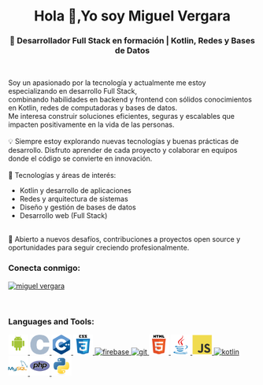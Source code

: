 <h1 align="center">Hola 👋,Yo soy Miguel Vergara</h1>
<h3 align="center">🎯 Desarrollador Full Stack en formación | Kotlin, Redes y Bases de Datos</h3>
<br>

<p>Soy un apasionado por la tecnología y actualmente me estoy especializando en desarrollo Full Stack,<br> 
combinando habilidades en backend y frontend con sólidos conocimientos en Kotlin, redes de computadoras y bases de datos.<br>
Me interesa construir soluciones eficientes, seguras y escalables que impacten positivamente en la vida de las personas.
<br>
 <br>
💡 Siempre estoy explorando nuevas tecnologías y buenas prácticas de desarrollo. Disfruto aprender de cada proyecto y colaborar en equipos donde el código se convierte en innovación.
<br>
 <br>
🔧 Tecnologías y áreas de interés:
<ul>
 
<li>Kotlin y desarrollo de aplicaciones</li>

<li>Redes y arquitectura de sistemas</li>

<li>Diseño y gestión de bases de datos</li>

<li>Desarrollo web (Full Stack)</li>
</ul>
<br>
🚀 Abierto a nuevos desafíos, contribuciones a proyectos open source y oportunidades para seguir creciendo profesionalmente.

</p>

<h3 align="left">Conecta conmigo:</h3>
<p align="left">
<a href="https://linkedin.com/in/miguel vergara" target="blank"><img align="center" src="https://raw.githubusercontent.com/rahuldkjain/github-profile-readme-generator/master/src/images/icons/Social/linked-in-alt.svg" alt="miguel vergara" height="30" width="40" /></a>
</p>
<img src"portfolio.jpg> 

<h3 align="left">Languages and Tools:</h3>
<p align="left"> <a href="https://developer.android.com" target="_blank" rel="noreferrer"> <img src="https://raw.githubusercontent.com/devicons/devicon/master/icons/android/android-original-wordmark.svg" alt="android" width="40" height="40"/> </a> <a href="https://www.cprogramming.com/" target="_blank" rel="noreferrer"> <img src="https://raw.githubusercontent.com/devicons/devicon/master/icons/c/c-original.svg" alt="c" width="40" height="40"/> </a> <a href="https://www.w3schools.com/cpp/" target="_blank" rel="noreferrer"> <img src="https://raw.githubusercontent.com/devicons/devicon/master/icons/cplusplus/cplusplus-original.svg" alt="cplusplus" width="40" height="40"/> </a> <a href="https://www.w3schools.com/css/" target="_blank" rel="noreferrer"> <img src="https://raw.githubusercontent.com/devicons/devicon/master/icons/css3/css3-original-wordmark.svg" alt="css3" width="40" height="40"/> </a> <a href="https://firebase.google.com/" target="_blank" rel="noreferrer"> <img src="https://www.vectorlogo.zone/logos/firebase/firebase-icon.svg" alt="firebase" width="40" height="40"/> </a> <a href="https://git-scm.com/" target="_blank" rel="noreferrer"> <img src="https://www.vectorlogo.zone/logos/git-scm/git-scm-icon.svg" alt="git" width="40" height="40"/> </a> <a href="https://www.w3.org/html/" target="_blank" rel="noreferrer"> <img src="https://raw.githubusercontent.com/devicons/devicon/master/icons/html5/html5-original-wordmark.svg" alt="html5" width="40" height="40"/> </a> <a href="https://www.java.com" target="_blank" rel="noreferrer"> <img src="https://raw.githubusercontent.com/devicons/devicon/master/icons/java/java-original.svg" alt="java" width="40" height="40"/> </a> <a href="https://developer.mozilla.org/en-US/docs/Web/JavaScript" target="_blank" rel="noreferrer"> <img src="https://raw.githubusercontent.com/devicons/devicon/master/icons/javascript/javascript-original.svg" alt="javascript" width="40" height="40"/> </a> <a href="https://kotlinlang.org" target="_blank" rel="noreferrer"> <img src="https://www.vectorlogo.zone/logos/kotlinlang/kotlinlang-icon.svg" alt="kotlin" width="40" height="40"/> </a> <a href="https://www.mysql.com/" target="_blank" rel="noreferrer"> <img src="https://raw.githubusercontent.com/devicons/devicon/master/icons/mysql/mysql-original-wordmark.svg" alt="mysql" width="40" height="40"/> </a> <a href="https://www.php.net" target="_blank" rel="noreferrer"> <img src="https://raw.githubusercontent.com/devicons/devicon/master/icons/php/php-original.svg" alt="php" width="40" height="40"/> </a> <a href="https://www.python.org" target="_blank" rel="noreferrer"> <img src="https://raw.githubusercontent.com/devicons/devicon/master/icons/python/python-original.svg" alt="python" width="40" height="40"/> </a> </p>

